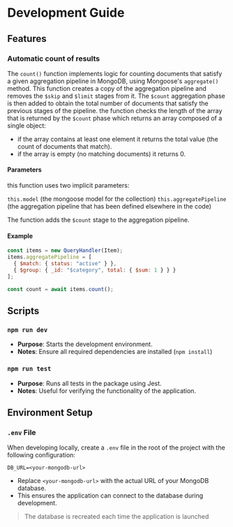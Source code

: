 # Development Guide

## Features

### Automatic count of results

The `count()` function implements logic for counting documents that satisfy a given aggregation pipeline in MongoDB, using Mongoose's `aggregate()` method.
This function creates a copy of the aggregation pipeline and removes the `$skip` and `$limit` stages from it. The `$count` aggregation phase is then added to obtain the total number of documents that satisfy the previous stages of the pipeline.
the function checks the length of the array that is returned by the `$count` phase which returns an array composed of a single object: 
- if the array contains at least one element it returns the total value (the count of documents that match).
- if the array is empty (no matching documents) it returns 0.

#### Parameters

this function uses two implicit parameters:

`this.model` (the mongoose model for the collection)
`this.aggregatePipeline` (the aggregation pipeline that has been defined elsewhere in the code)

The function adds the `$count` stage to the aggregation pipeline.

#### Example

```javascript
const items = new QueryHandler(Item);
items.aggregatePipeline = [
  { $match: { status: "active" } },
  { $group: { _id: "$category", total: { $sum: 1 } } }
];

const count = await items.count();
```

## Scripts

### `npm run dev`

- **Purpose**: Starts the development environment.
- **Notes**: Ensure all required dependencies are installed (`npm install`)

### `npm run test`

- **Purpose**: Runs all tests in the package using Jest.
- **Notes**: Useful for verifying the functionality of the application.

## Environment Setup

### `.env` File

When developing locally, create a `.env` file in the root of the project with the following configuration:

```env
DB_URL=<your-mongodb-url>
```

- Replace `<your-mongodb-url>` with the actual URL of your MongoDB database.
- This ensures the application can connect to the database during development.

> The database is recreated each time the application is launched
